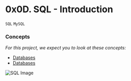 # 0x0D. SQL - Introduction
`SQL` `MySQL`

### Concepts
*For this project, we expect you to look at these concepts:*
- [Databases](https://intranet.alxswe.com/concepts/37)
- [Databases](https://intranet.alxswe.com/concepts/556)

![SQL Image](https://s3.amazonaws.com/intranet-projects-files/holbertonschool-higher-level_programming+/272/rtcwz.jpg)
